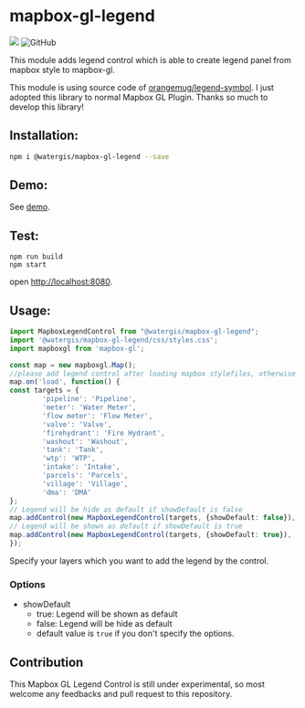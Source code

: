 # mapbox-gl-legend
![](https://github.com/watergis/mapbox-gl-legend/workflows/Node.js%20Package/badge.svg)
![GitHub](https://img.shields.io/github/license/watergis/mapbox-gl-legend)

This module adds legend control which is able to create legend panel from mapbox style to mapbox-gl.

This module is using source code of [orangemug/legend-symbol](https://github.com/orangemug/legend-symbol). I just adopted this library to normal Mapbox GL Plugin. Thanks so much to develop this library!

## Installation:

```bash
npm i @watergis/mapbox-gl-legend --save
```

## Demo:

See [demo](https://watergis.github.io/mapbox-gl-legend/#12/-1.08551/35.87063).

## Test:

```
npm run build
npm start
```

open [http://localhost:8080](http://localhost:8080).

## Usage:

```ts
import MapboxLegendControl from "@watergis/mapbox-gl-legend";
import '@watergis/mapbox-gl-legend/css/styles.css';
import mapboxgl from 'mapbox-gl';

const map = new mapboxgl.Map();
//please add legend control after loading mapbox stylefiles, otherwise it causes errors...
map.on('load', function() {
const targets = {
        'pipeline': 'Pipeline',
        'meter': 'Water Meter',
        'flow meter': 'Flow Meter', 
        'valve': 'Valve', 
        'firehydrant': 'Fire Hydrant', 
        'washout': 'Washout',
        'tank': 'Tank', 
        'wtp': 'WTP', 
        'intake': 'Intake', 
        'parcels': 'Parcels', 
        'village': 'Village', 
        'dma': 'DMA'
};
// Legend will be hide as default if showDefault is false
map.addControl(new MapboxLegendControl(targets, {showDefault: false}), 'top-right');
// Legend will be shown as default if showDefault is true
map.addControl(new MapboxLegendControl(targets, {showDefault: true}), 'bottom-right');
});
```

Specify your layers which you want to add the legend by the control.

### Options
- showDefault
  - true: Legend will be shown as default
  - false: Legend will be hide as default
  - default value is `true` if you don't specify the options.

## Contribution

This Mapbox GL Legend Control is still under experimental, so most welcome any feedbacks and pull request to this repository.
